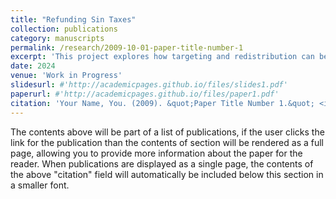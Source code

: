 ```yaml
---
title: "Refunding Sin Taxes"
collection: publications
category: manuscripts
permalink: /research/2009-10-01-paper-title-number-1
excerpt: 'This project explores how targeting and redistribution can be improved by (partially) refunding sin taxes.'
date: 2024
venue: 'Work in Progress'
slidesurl: #'http://academicpages.github.io/files/slides1.pdf'
paperurl: #'http://academicpages.github.io/files/paper1.pdf'
citation: 'Your Name, You. (2009). &quot;Paper Title Number 1.&quot; <i>Journal 1</i>. 1(1).'
---
```


The contents above will be part of a list of publications, if the user clicks the link for the publication than the contents of section will be rendered as a full page, allowing you to provide more information about the paper for the reader. When publications are displayed as a single page, the contents of the above "citation" field will automatically be included below this section in a smaller font.
